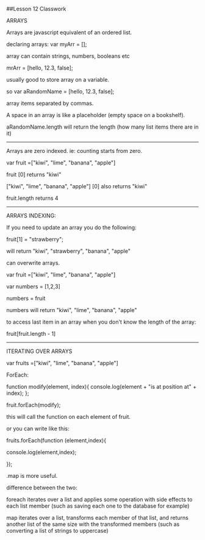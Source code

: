 ##Lesson 12 Classwork

ARRAYS

Arrays are javascript equivalent of an ordered list.

declaring arrays:
var myArr = [];

array can contain  strings, numbers, booleans etc

mrArr = [hello, 12.3, false];

usually good to store array on a variable.

so var aRandomName = [hello, 12.3, false];

array items separated by commas.

A space in an array is like a placeholder (empty space on a bookshelf).

aRandomName.length will return the length (how many list items there are in it)

-------------------

Arrays are zero indexed. ie: counting starts from zero.

var fruit =["kiwi", "lime", "banana", "apple"]

fruit [0] returns "kiwi"

["kiwi", "lime", "banana", "apple"] [0] also returns "kiwi"

fruit.length returns 4

-------------------------


ARRAYS INDEXING:

If you need to update an array you do the following:

fruit[1] = "strawberry";

will return "kiwi", "strawberry", "banana", "apple"

can overwrite arrays.

var fruit =["kiwi", "lime", "banana", "apple"]

var numbers = [1,2,3]

numbers = fruit

numbers will return "kiwi", "lime", "banana", "apple"

to access last item in an array when you don't know the length of the array:

fruit[fruit.length -  1]

-----------------------------

ITERATING OVER ARRAYS

var fruits =["kiwi", "lime", "banana", "apple"]

ForEach:

function modify(element, index){
  console.log(element + "is at position at" + index);
};

fruit.forEach(modify);

this will call the function on each element of fruit.

or you can write like this:

fruits.forEach(function (element,index){

  console.log(element,index);

  });


.map is more useful.

difference between the two:

foreach iterates over a list and applies some operation with side effects to each list member (such as saving each one to the database for example)

map iterates over a list, transforms each member of that list, and returns another list of the same size with the transformed members (such as converting a list of strings to uppercase)
